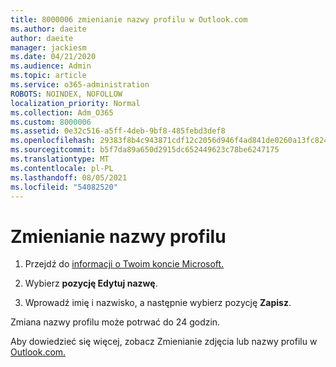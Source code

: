 ```yaml
---
title: 8000006 zmienianie nazwy profilu w Outlook.com
ms.author: daeite
author: daeite
manager: jackiesm
ms.date: 04/21/2020
ms.audience: Admin
ms.topic: article
ms.service: o365-administration
ROBOTS: NOINDEX, NOFOLLOW
localization_priority: Normal
ms.collection: Adm_O365
ms.custom: 8000006
ms.assetid: 0e32c516-a5ff-4deb-9bf8-485febd3def8
ms.openlocfilehash: 29383f8b4c943871cdf12c2056d946f4ad841de0260a13fc824031daa78c0e6a
ms.sourcegitcommit: b5f7da89a650d2915dc652449623c78be6247175
ms.translationtype: MT
ms.contentlocale: pl-PL
ms.lasthandoff: 08/05/2021
ms.locfileid: "54082520"
---
```

# <a name="change-your-profile-name"></a>Zmienianie nazwy profilu

1. Przejdź do [informacji o Twoim koncie Microsoft.](https://go.microsoft.com/fwlink/p/?linkid=860841)
    
2. Wybierz **pozycję Edytuj nazwę**. 
    
3. Wprowadź imię i nazwisko, a następnie wybierz pozycję **Zapisz**. 
    
Zmiana nazwy profilu może potrwać do 24 godzin.
  
Aby dowiedzieć się więcej, zobacz Zmienianie zdjęcia lub nazwy profilu w [Outlook.com.](https://go.microsoft.com/fwlink/?linkid=873110)
  

